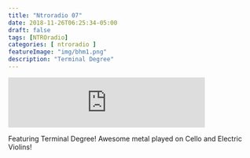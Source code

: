 ```yaml
---
title: "Ntroradio 07"
date: 2018-11-26T06:25:34-05:00
draft: false
tags: [NTROradio]
categories: [ ntroradio ]
featureImage: "img/bhm1.png"
description: "Terminal Degree"
---
```

<iframe src="https://anchor.fm/ntroradio/embed/episodes/NTROradio-007-e2r018" height="102px" width="400px" frameborder="0" scrolling="no"></iframe>

Featuring Terminal Degree! 
Awesome metal played on Cello and Electric Violins!

